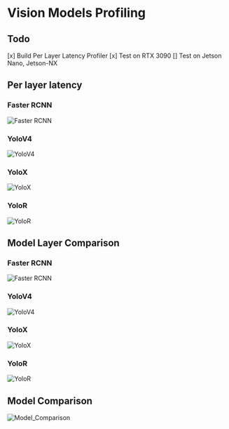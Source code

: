 # Vision Models Profiling

## Todo
[x] Build Per Layer Latency Profiler
[x] Test on RTX 3090
[] Test on Jetson Nano, Jetson-NX

## Per layer latency

### Faster RCNN
![Faster RCNN](images/layer_time_faster_rcnn.png)

### YoloV4
![YoloV4](images/layer_time_yolov4.png)

### YoloX
![YoloX](images/layer_time_yolox.png)

### YoloR
![YoloR](images/layer_time_yolor.png)

## Model Layer Comparison
### Faster RCNN
![Faster RCNN](images/layer_time_bar_faster_rcnn.png)

### YoloV4
![YoloV4](images/layer_time_bar_yolov4.png)

### YoloX
![YoloX](images/layer_time_bar_yolox.png)

### YoloR
![YoloR](images/layer_time_bar_yolor.png)

## Model Comparison
![Model_Comparison](images/layer_time_stacked_bar.png)